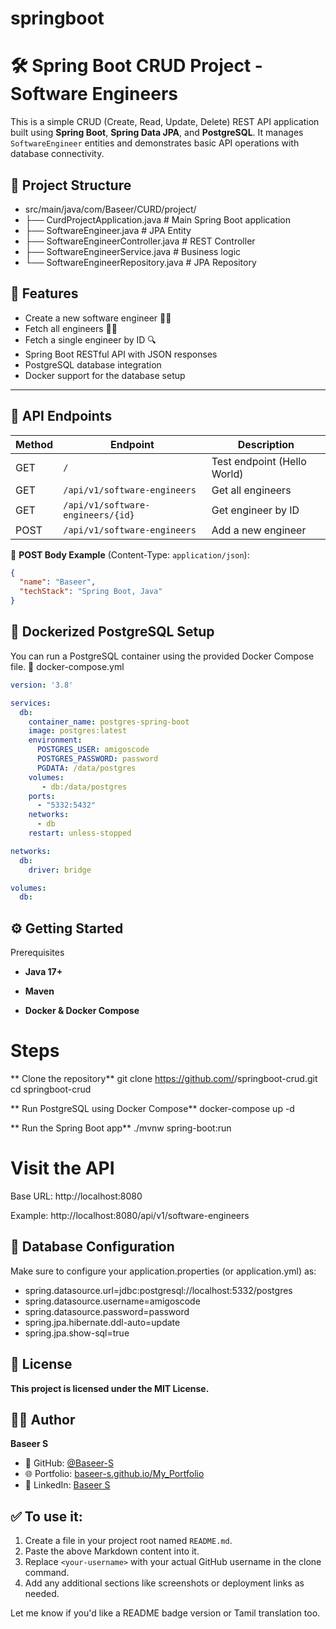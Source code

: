 # springboot
# 🛠️ Spring Boot CRUD Project - Software Engineers

This is a simple CRUD (Create, Read, Update, Delete) REST API application built using **Spring Boot**, **Spring Data JPA**, and **PostgreSQL**. It manages `SoftwareEngineer` entities and demonstrates basic API operations with database connectivity.

## 📁 Project Structure

- src/main/java/com/Baseer/CURD/project/
- ├── CurdProjectApplication.java # Main Spring Boot application
- ├── SoftwareEngineer.java # JPA Entity
- ├── SoftwareEngineerController.java # REST Controller
- ├── SoftwareEngineerService.java # Business logic
- └── SoftwareEngineerRepository.java # JPA Repository


## 🚀 Features

- Create a new software engineer 👨‍💻
- Fetch all engineers 🧑‍💻
- Fetch a single engineer by ID 🔍
- Spring Boot RESTful API with JSON responses
- PostgreSQL database integration
- Docker support for the database setup

---

## 🔗 API Endpoints

| Method | Endpoint                              | Description                       |
|--------|----------------------------------------|-----------------------------------|
| GET    | `/`                                    | Test endpoint (Hello World)       |
| GET    | `/api/v1/software-engineers`           | Get all engineers                 |
| GET    | `/api/v1/software-engineers/{id}`      | Get engineer by ID                |
| POST   | `/api/v1/software-engineers`           | Add a new engineer                |

📌 **POST Body Example** (Content-Type: `application/json`):
```json
{
  "name": "Baseer",
  "techStack": "Spring Boot, Java"
}
```
##  🐳 Dockerized PostgreSQL Setup

You can run a PostgreSQL container using the provided Docker Compose file.
📄 docker-compose.yml
```yml
version: '3.8'

services:
  db:
    container_name: postgres-spring-boot
    image: postgres:latest
    environment:
      POSTGRES_USER: amigoscode
      POSTGRES_PASSWORD: password
      PGDATA: /data/postgres
    volumes:
       - db:/data/postgres
    ports:
      - "5332:5432"
    networks:
      - db
    restart: unless-stopped

networks:
  db:
    driver: bridge

volumes:
  db:
```

## ⚙️ Getting Started
Prerequisites

- **Java 17+**

- **Maven**

- **Docker & Docker Compose**

# Steps
** Clone the repository**
git clone https://github.com/<your-username>/springboot-crud.git
cd springboot-crud

** Run PostgreSQL using Docker Compose**
docker-compose up -d

** Run the Spring Boot app**
./mvnw spring-boot:run


  # Visit the API

   Base URL: http://localhost:8080

   Example: http://localhost:8080/api/v1/software-engineers

## 🔧 Database Configuration

Make sure to configure your application.properties (or application.yml) as:

- spring.datasource.url=jdbc:postgresql://localhost:5332/postgres
- spring.datasource.username=amigoscode
- spring.datasource.password=password
- spring.jpa.hibernate.ddl-auto=update
- spring.jpa.show-sql=true



## 📄 License

**This project is licensed under the MIT License.**

## 🙋‍♂️ Author

**Baseer S**

- 🐙 GitHub: [@Baseer-S](https://github.com/Baseer-S)
- 🌐 Portfolio: [baseer-s.github.io/My_Portfolio](https://baseer-s.github.io/My_Portfolio/)
- 🔗 LinkedIn: [Baseer S](https://linkedin.com/in/baseer-s)

## ✅ To use it:
1. Create a file in your project root named `README.md`.
2. Paste the above Markdown content into it.
3. Replace `<your-username>` with your actual GitHub username in the clone command.
4. Add any additional sections like screenshots or deployment links as needed.

Let me know if you'd like a README badge version or Tamil translation too.

